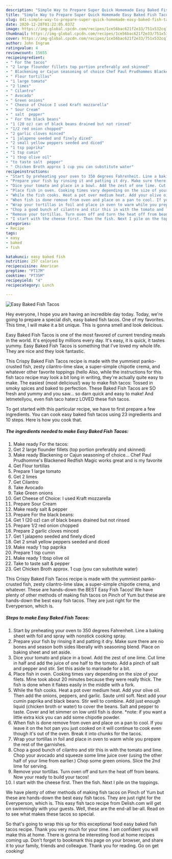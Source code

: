 ```yaml
---
description: "Simple Way to Prepare Super Quick Homemade Easy Baked Fish Tacos"
title: "Simple Way to Prepare Super Quick Homemade Easy Baked Fish Tacos"
slug: 841-simple-way-to-prepare-super-quick-homemade-easy-baked-fish-tacos
date: 2020-12-28T01:22:05.037Z
image: https://img-global.cpcdn.com/recipes/1ce56bac621f2e33/751x532cq70/easy-baked-fish-tacos-recipe-main-photo.jpg
thumbnail: https://img-global.cpcdn.com/recipes/1ce56bac621f2e33/751x532cq70/easy-baked-fish-tacos-recipe-main-photo.jpg
cover: https://img-global.cpcdn.com/recipes/1ce56bac621f2e33/751x532cq70/easy-baked-fish-tacos-recipe-main-photo.jpg
author: John Ingram
ratingvalue: 4
reviewcount: 15655
recipeingredient:
- " For the tacos"
- "2 large flounder fillets top portion preferably and skinned"
- " Blackening or Cajun seasoning of choice Chef Paul Prudhommes Blackened Redfish Magic works great and is my favorite"
- " Flour tortillas"
- "1 large tomato"
- "2 limes"
- " Cilantro"
- " Avocado"
- " Green onions"
- " Cheese of Choice I used Kraft mozzarella"
- " Sour Cream"
- " salt  pepper"
- " For the black beans"
- "1 (20 oz) can of black beans drained but not rinsed"
- "1/2 red onion chopped"
- "2 garlic cloves minced"
- "1 jalapeno seeded and finely diced"
- "2 small yellow peppers seeded and diced"
- "1 tsp paprika"
- "1 tsp cumin"
- "1 tbsp olive oil"
- "to taste salt  pepper"
- " Chicken Broth approx 1 cup you can substitute water"
recipeinstructions:
- "Start by preheating your oven to 350 degrees Fahrenheit. Line a baking sheet with foil and spray with nonstick cooking spray."
- "Prepare your fish by rinsing it and patting it dry. Make sure there are no bones and season both sides liberally with seasoning blend. Place on baking sheet and set aside."
- "Dice your tomato and place in a bowl. Add the zest of one lime. Cut lime in half and add the juice of one half to the tomato. Add a pinch of salt and pepper and stir. Set this aside to marinade for a bit."
- "Place fish in oven. Cooking times vary depending on the size of your filets. Mine took about 20 minutes because they were really thick. The fish is done when it flakes easily in the middle with a fork."
- "While the fish cooks. Heat a pot over medium heat. Add your olive oil. Then add the onions, peppers, and garlic. Saute until soft. Next add your cumin paprika and black beans. Stir well to combine. Add just enough liquid (chicken broth or water) to cover the beans. Salt and pepper to taste. Cover and let simmer on low until fish is done. *note: if you want a little extra kick you can add some chipotle powder."
- "When fish is done remove from oven and place on a pan to cool. If you leave it on the hot pan you just cooked on it will continue to cook even though it&#39;s out of the oven. Break it into chunks for the tacos."
- "Wrap your tortillas in foil and place in oven to warm while you prepare the rest of the garnishes."
- "Chop a good bunch of cilantro and stir this in with the tomato and lime. Chop your avocado and squeeze some lime juice over (using the other half of your lime from earlier.) Chop some green onions. Slice the 2nd lime for serving."
- "Remove your tortillas. Turn oven off and turn the heat off from beans. Now your ready to build your tacos!"
- "I start with the cheese first. Then the fish. Next I pile on the toppings."
categories:
- Recipe
tags:
- easy
- baked
- fish

katakunci: easy baked fish 
nutrition: 257 calories
recipecuisine: American
preptime: "PT17M"
cooktime: "PT35M"
recipeyield: "4"
recipecategory: Lunch

---
```



![Easy Baked Fish Tacos](https://img-global.cpcdn.com/recipes/1ce56bac621f2e33/751x532cq70/easy-baked-fish-tacos-recipe-main-photo.jpg)

Hey everyone, I hope you are having an incredible day today. Today, we're going to prepare a special dish, easy baked fish tacos. One of my favorites. This time, I will make it a bit unique. This is gonna smell and look delicious.

Easy Baked Fish Tacos is one of the most favored of current trending meals in the world. It's enjoyed by millions every day. It's easy, it is quick, it tastes yummy. Easy Baked Fish Tacos is something that I've loved my whole life. They are nice and they look fantastic.

This Crispy Baked Fish Tacos recipe is made with the yummiest panko-crusted fish, zesty cilantro-lime slaw, a super-simple chipotle crema, and whatever other favorite toppings (hello Also, while the instructions for this fish taco recipe may look a bit long in writing, they&#39;re actually quite easy to make. The easiest (most delicious!) way to make fish tacos: Tossed in smoky spices and baked to perfection. These Baked Fish Tacos are SO fresh and yummy and you saw… so darn quick and easy to make! And letmetellyou, even fish taco haterz LOVED these fish tacos.


To get started with this particular recipe, we have to first prepare a few ingredients. You can cook easy baked fish tacos using 23 ingredients and 10 steps. Here is how you cook that.

<!--inarticleads1-->

##### The ingredients needed to make Easy Baked Fish Tacos:

1. Make ready  For the tacos:
1. Get 2 large flounder fillets (top portion preferably and skinned)
1. Make ready  Blackening or Cajun seasoning of choice... Chef Paul Prudhomme&#39;s Blackened Redfish Magic works great and is my favorite
1. Get  Flour tortillas
1. Prepare 1 large tomato
1. Get 2 limes
1. Get  Cilantro
1. Take  Avocado
1. Take  Green onions
1. Get  Cheese of Choice: I used Kraft mozzarella
1. Prepare  Sour Cream
1. Make ready  salt &amp; pepper
1. Prepare  For the black beans:
1. Get 1 (20 oz) can of black beans drained but not rinsed
1. Prepare 1/2 red onion chopped
1. Prepare 2 garlic cloves minced
1. Get 1 jalapeno seeded and finely diced
1. Get 2 small yellow peppers seeded and diced
1. Make ready 1 tsp paprika
1. Prepare 1 tsp cumin
1. Make ready 1 tbsp olive oil
1. Take to taste salt &amp; pepper
1. Get  Chicken Broth approx. 1 cup (you can substitute water)


This Crispy Baked Fish Tacos recipe is made with the yummiest panko-crusted fish, zesty cilantro-lime slaw, a super-simple chipotle crema, and whatever. These are hands-down the BEST Easy Fish Tacos! We have plenty of other methods of making fish tacos on Pinch of Yum but these are hands-down the best easy fish tacos. They are just right for the Everyperson, which is. 

<!--inarticleads2-->

##### Steps to make Easy Baked Fish Tacos:

1. Start by preheating your oven to 350 degrees Fahrenheit. Line a baking sheet with foil and spray with nonstick cooking spray.
1. Prepare your fish by rinsing it and patting it dry. Make sure there are no bones and season both sides liberally with seasoning blend. Place on baking sheet and set aside.
1. Dice your tomato and place in a bowl. Add the zest of one lime. Cut lime in half and add the juice of one half to the tomato. Add a pinch of salt and pepper and stir. Set this aside to marinade for a bit.
1. Place fish in oven. Cooking times vary depending on the size of your filets. Mine took about 20 minutes because they were really thick. The fish is done when it flakes easily in the middle with a fork.
1. While the fish cooks. Heat a pot over medium heat. Add your olive oil. Then add the onions, peppers, and garlic. Saute until soft. Next add your cumin paprika and black beans. Stir well to combine. Add just enough liquid (chicken broth or water) to cover the beans. Salt and pepper to taste. Cover and let simmer on low until fish is done. *note: if you want a little extra kick you can add some chipotle powder.
1. When fish is done remove from oven and place on a pan to cool. If you leave it on the hot pan you just cooked on it will continue to cook even though it&#39;s out of the oven. Break it into chunks for the tacos.
1. Wrap your tortillas in foil and place in oven to warm while you prepare the rest of the garnishes.
1. Chop a good bunch of cilantro and stir this in with the tomato and lime. Chop your avocado and squeeze some lime juice over (using the other half of your lime from earlier.) Chop some green onions. Slice the 2nd lime for serving.
1. Remove your tortillas. Turn oven off and turn the heat off from beans. Now your ready to build your tacos!
1. I start with the cheese first. Then the fish. Next I pile on the toppings.


We have plenty of other methods of making fish tacos on Pinch of Yum but these are hands-down the best easy fish tacos. They are just right for the Everyperson, which is. This easy fish taco recipe from Delish.com will get on swimmingly with your guests. Well, these are the end-all be-all. Read on to see what makes these tacos so special. 

So that's going to wrap this up for this exceptional food easy baked fish tacos recipe. Thank you very much for your time. I am confident you will make this at home. There is gonna be interesting food at home recipes coming up. Don't forget to bookmark this page on your browser, and share it to your family, friends and colleague. Thank you for reading. Go on get cooking!
